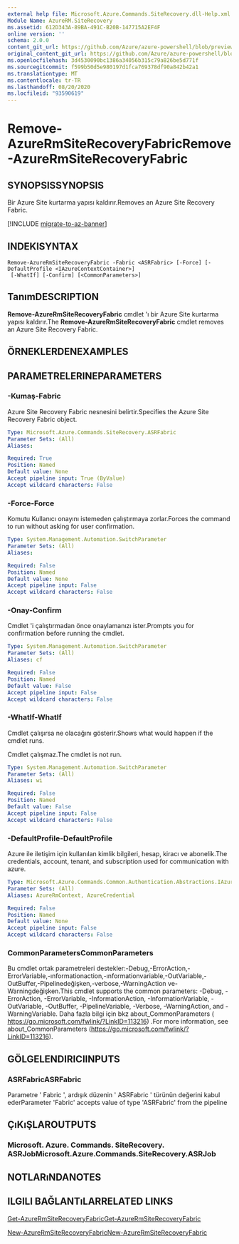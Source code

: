 ```yaml
---
external help file: Microsoft.Azure.Commands.SiteRecovery.dll-Help.xml
Module Name: AzureRM.SiteRecovery
ms.assetid: 612D343A-89BA-491C-B20B-147715A2EF4F
online version: ''
schema: 2.0.0
content_git_url: https://github.com/Azure/azure-powershell/blob/preview/src/ResourceManager/SiteRecovery/Commands.SiteRecovery/help/Remove-AzureRmSiteRecoveryFabric.md
original_content_git_url: https://github.com/Azure/azure-powershell/blob/preview/src/ResourceManager/SiteRecovery/Commands.SiteRecovery/help/Remove-AzureRmSiteRecoveryFabric.md
ms.openlocfilehash: 3d4530090bc1386a34056b315c79a826be5d771f
ms.sourcegitcommit: f599b50d5e980197d1fca769378df90a842b42a1
ms.translationtype: MT
ms.contentlocale: tr-TR
ms.lasthandoff: 08/20/2020
ms.locfileid: "93590619"
---
```

# <span data-ttu-id="05b82-101">Remove-AzureRmSiteRecoveryFabric</span><span class="sxs-lookup"><span data-stu-id="05b82-101">Remove-AzureRmSiteRecoveryFabric</span></span>

## <span data-ttu-id="05b82-102">SYNOPSIS</span><span class="sxs-lookup"><span data-stu-id="05b82-102">SYNOPSIS</span></span>
<span data-ttu-id="05b82-103">Bir Azure Site kurtarma yapısı kaldırır.</span><span class="sxs-lookup"><span data-stu-id="05b82-103">Removes an Azure Site Recovery Fabric.</span></span>

[!INCLUDE [migrate-to-az-banner](../../includes/migrate-to-az-banner.md)]

## <span data-ttu-id="05b82-104">INDEKI</span><span class="sxs-lookup"><span data-stu-id="05b82-104">SYNTAX</span></span>

```
Remove-AzureRmSiteRecoveryFabric -Fabric <ASRFabric> [-Force] [-DefaultProfile <IAzureContextContainer>]
 [-WhatIf] [-Confirm] [<CommonParameters>]
```

## <span data-ttu-id="05b82-105">Tanım</span><span class="sxs-lookup"><span data-stu-id="05b82-105">DESCRIPTION</span></span>
<span data-ttu-id="05b82-106">**Remove-AzureRmSiteRecoveryFabric** cmdlet 'ı bir Azure Site kurtarma yapısı kaldırır.</span><span class="sxs-lookup"><span data-stu-id="05b82-106">The **Remove-AzureRmSiteRecoveryFabric** cmdlet removes an Azure Site Recovery Fabric.</span></span>

## <span data-ttu-id="05b82-107">ÖRNEKLERDEN</span><span class="sxs-lookup"><span data-stu-id="05b82-107">EXAMPLES</span></span>

## <span data-ttu-id="05b82-108">PARAMETRELERINE</span><span class="sxs-lookup"><span data-stu-id="05b82-108">PARAMETERS</span></span>

### <span data-ttu-id="05b82-109">-Kumaş</span><span class="sxs-lookup"><span data-stu-id="05b82-109">-Fabric</span></span>
<span data-ttu-id="05b82-110">Azure Site Recovery Fabric nesnesini belirtir.</span><span class="sxs-lookup"><span data-stu-id="05b82-110">Specifies the Azure Site Recovery Fabric object.</span></span>

```yaml
Type: Microsoft.Azure.Commands.SiteRecovery.ASRFabric
Parameter Sets: (All)
Aliases: 

Required: True
Position: Named
Default value: None
Accept pipeline input: True (ByValue)
Accept wildcard characters: False
```

### <span data-ttu-id="05b82-111">-Force</span><span class="sxs-lookup"><span data-stu-id="05b82-111">-Force</span></span>
<span data-ttu-id="05b82-112">Komutu Kullanıcı onayını istemeden çalıştırmaya zorlar.</span><span class="sxs-lookup"><span data-stu-id="05b82-112">Forces the command to run without asking for user confirmation.</span></span>

```yaml
Type: System.Management.Automation.SwitchParameter
Parameter Sets: (All)
Aliases: 

Required: False
Position: Named
Default value: None
Accept pipeline input: False
Accept wildcard characters: False
```

### <span data-ttu-id="05b82-113">-Onay</span><span class="sxs-lookup"><span data-stu-id="05b82-113">-Confirm</span></span>
<span data-ttu-id="05b82-114">Cmdlet 'i çalıştırmadan önce onaylamanızı ister.</span><span class="sxs-lookup"><span data-stu-id="05b82-114">Prompts you for confirmation before running the cmdlet.</span></span>

```yaml
Type: System.Management.Automation.SwitchParameter
Parameter Sets: (All)
Aliases: cf

Required: False
Position: Named
Default value: False
Accept pipeline input: False
Accept wildcard characters: False
```

### <span data-ttu-id="05b82-115">-WhatIf</span><span class="sxs-lookup"><span data-stu-id="05b82-115">-WhatIf</span></span>
<span data-ttu-id="05b82-116">Cmdlet çalışırsa ne olacağını gösterir.</span><span class="sxs-lookup"><span data-stu-id="05b82-116">Shows what would happen if the cmdlet runs.</span></span>

<span data-ttu-id="05b82-117">Cmdlet çalışmaz.</span><span class="sxs-lookup"><span data-stu-id="05b82-117">The cmdlet is not run.</span></span>

```yaml
Type: System.Management.Automation.SwitchParameter
Parameter Sets: (All)
Aliases: wi

Required: False
Position: Named
Default value: False
Accept pipeline input: False
Accept wildcard characters: False
```

### <span data-ttu-id="05b82-118">-DefaultProfile</span><span class="sxs-lookup"><span data-stu-id="05b82-118">-DefaultProfile</span></span>
<span data-ttu-id="05b82-119">Azure ile iletişim için kullanılan kimlik bilgileri, hesap, kiracı ve abonelik.</span><span class="sxs-lookup"><span data-stu-id="05b82-119">The credentials, account, tenant, and subscription used for communication with azure.</span></span>

```yaml
Type: Microsoft.Azure.Commands.Common.Authentication.Abstractions.IAzureContextContainer
Parameter Sets: (All)
Aliases: AzureRmContext, AzureCredential

Required: False
Position: Named
Default value: None
Accept pipeline input: False
Accept wildcard characters: False
```

### <span data-ttu-id="05b82-120">CommonParameters</span><span class="sxs-lookup"><span data-stu-id="05b82-120">CommonParameters</span></span>
<span data-ttu-id="05b82-121">Bu cmdlet ortak parametreleri destekler:-Debug,-ErrorAction,-ErrorVariable,-ınformationaction,-ınformationvariable,-OutVariable,-OutBuffer,-Pipelinedeğişken,-verbose,-WarningAction ve-Warningdeğişken.</span><span class="sxs-lookup"><span data-stu-id="05b82-121">This cmdlet supports the common parameters: -Debug, -ErrorAction, -ErrorVariable, -InformationAction, -InformationVariable, -OutVariable, -OutBuffer, -PipelineVariable, -Verbose, -WarningAction, and -WarningVariable.</span></span> <span data-ttu-id="05b82-122">Daha fazla bilgi için bkz about_CommonParameters ( https://go.microsoft.com/fwlink/?LinkID=113216) .</span><span class="sxs-lookup"><span data-stu-id="05b82-122">For more information, see about_CommonParameters (https://go.microsoft.com/fwlink/?LinkID=113216).</span></span>

## <span data-ttu-id="05b82-123">GÖLGELENDIRICI</span><span class="sxs-lookup"><span data-stu-id="05b82-123">INPUTS</span></span>

### <span data-ttu-id="05b82-124">ASRFabric</span><span class="sxs-lookup"><span data-stu-id="05b82-124">ASRFabric</span></span>
<span data-ttu-id="05b82-125">Parametre ' Fabric ', ardışık düzenin ' ASRFabric ' türünün değerini kabul eder</span><span class="sxs-lookup"><span data-stu-id="05b82-125">Parameter 'Fabric' accepts value of type 'ASRFabric' from the pipeline</span></span>

## <span data-ttu-id="05b82-126">ÇıKıŞLAR</span><span class="sxs-lookup"><span data-stu-id="05b82-126">OUTPUTS</span></span>

### <span data-ttu-id="05b82-127">Microsoft. Azure. Commands. SiteRecovery. ASRJob</span><span class="sxs-lookup"><span data-stu-id="05b82-127">Microsoft.Azure.Commands.SiteRecovery.ASRJob</span></span>

## <span data-ttu-id="05b82-128">NOTLARıNDA</span><span class="sxs-lookup"><span data-stu-id="05b82-128">NOTES</span></span>

## <span data-ttu-id="05b82-129">ILGILI BAĞLANTıLAR</span><span class="sxs-lookup"><span data-stu-id="05b82-129">RELATED LINKS</span></span>

[<span data-ttu-id="05b82-130">Get-AzureRmSiteRecoveryFabric</span><span class="sxs-lookup"><span data-stu-id="05b82-130">Get-AzureRmSiteRecoveryFabric</span></span>](./Get-AzureRmSiteRecoveryFabric.md)

[<span data-ttu-id="05b82-131">New-AzureRmSiteRecoveryFabric</span><span class="sxs-lookup"><span data-stu-id="05b82-131">New-AzureRmSiteRecoveryFabric</span></span>](./New-AzureRmSiteRecoveryFabric.md)
